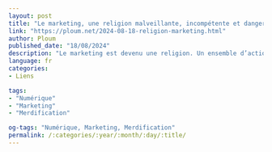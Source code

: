 ```yaml
---
layout: post
title: "Le marketing, une religion malveillante, incompétente et dangereuse"
link: "https://ploum.net/2024-08-18-religion-marketing.html"
author: Ploum
published_date: "18/08/2024"
description: "Le marketing est devenu une religion. Un ensemble d’actions que les pratiquants appliquent aveuglément parce que « tout le monde le fait ». Comme toute religion, c’est profondément stupide."
language: fr
categories:
- Liens

tags:
- "Numérique"
- "Marketing"
- "Merdification"

og-tags: "Numérique, Marketing, Merdification"
permalink: /:categories/:year/:month/:day/:title/
---
```

